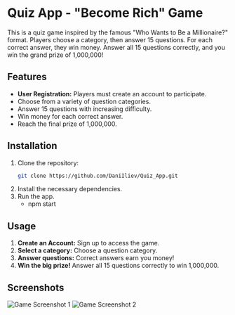 # Quiz App - "Become Rich" Game

This is a quiz game inspired by the famous "Who Wants to Be a Millionaire?" format. Players choose a category, then answer 15 questions. For each correct answer, they win money. Answer all 15 questions correctly, and you win the grand prize of 1,000,000!

## Features
- **User Registration:** Players must create an account to participate.
- Choose from a variety of question categories.
- Answer 15 questions with increasing difficulty.
- Win money for each correct answer.
- Reach the final prize of 1,000,000.

## Installation
1. Clone the repository:
   ```bash
   git clone https://github.com/DaniIliev/Quiz_App.git
   ```
2. Install the necessary dependencies.
3. Run the app.
   - npm start

## Usage
1. **Create an Account:** Sign up to access the game.
2. **Select a category:** Choose a question category.
3. **Answer questions:** Correct answers earn you money!
4. **Win the big prize!** Answer all 15 questions correctly to win 1,000,000.

## Screenshots

![Game Screenshot 1](/public/images/scr1.png)
![Game Screenshot 2](public/images/scr2.png)

